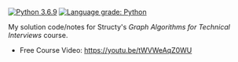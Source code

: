 [![Python 3.6.9](https://img.shields.io/badge/python-3.6+-blue.svg)](https://www.python.org/downloads/release/python-369/)
[![Language grade: Python](https://img.shields.io/lgtm/grade/python/g/plasticuproject/graph-algos-course.svg?logo=lgtm&logoWidth=18)](https://lgtm.com/projects/g/plasticuproject/graph-algos-course/context:python)

My solution code/notes for Structy's _Graph Algorithms for Technical Interviews_ course.

- Free Course Video: https://youtu.be/tWVWeAqZ0WU
